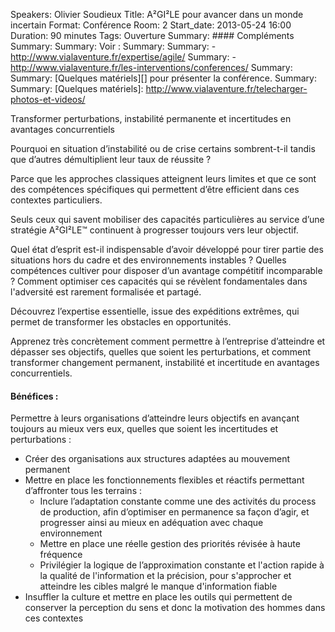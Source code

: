 Speakers: Olivier Soudieux
Title: A²GI²LE pour avancer dans un monde incertain
Format: Conférence
Room: 2
Start_date: 2013-05-24 16:00
Duration: 90 minutes
Tags: Ouverture
Summary: #### Compléments
Summary: 
Summary: Voir :
Summary: 
Summary: - http://www.vialaventure.fr/expertise/agile/
Summary: - http://www.vialaventure.fr/les-interventions/conferences/
Summary: 
Summary: [Quelques matériels][] pour présenter la conférence.
Summary: 
Summary: [Quelques matériels]: http://www.vialaventure.fr/telecharger-photos-et-videos/

Transformer perturbations, instabilité permanente et incertitudes en avantages concurrentiels

Pourquoi en situation d’instabilité ou de crise certains sombrent-t-il tandis que d’autres démultiplient leur taux de réussite ?

Parce que les approches classiques atteignent leurs limites et que ce sont des compétences spécifiques qui permettent d’être efficient dans ces contextes particuliers.

Seuls ceux qui savent mobiliser des capacités particulières au service d’une stratégie A²GI²LE&trade; continuent à progresser toujours vers leur objectif. 

Quel état d’esprit est-il indispensable d’avoir développé pour tirer partie des situations hors du cadre et des environnements instables ?
Quelles compétences cultiver pour disposer d’un avantage compétitif incomparable ?
Comment optimiser ces capacités qui se révèlent fondamentales dans l'adversité est rarement formalisée et partagé.

Découvrez l’expertise essentielle, issue des expéditions extrêmes, qui permet de transformer les obstacles en opportunités.

Apprenez très concrètement comment  permettre à l’entreprise d’atteindre et dépasser ses objectifs, quelles que soient les perturbations, et comment transformer changement permanent, instabilité et incertitude en avantages concurrentiels.

#### Bénéfices :

Permettre à leurs organisations d’atteindre leurs objectifs en avançant toujours au mieux vers eux, quelles que soient les incertitudes et perturbations :

- Créer des organisations aux structures adaptées au mouvement permanent 
- Mettre en place les fonctionnements flexibles et réactifs permettant d’affronter tous les terrains :
    - Inclure l’adaptation constante comme une des activités du process de production, afin d’optimiser en permanence sa façon d’agir, et progresser ainsi au mieux en adéquation avec chaque environnement
    - Mettre en place une réelle gestion des priorités révisée à haute fréquence
    - Privilégier la logique de l’approximation constante et l'action rapide à la qualité de l'information et la précision, pour s'approcher et atteindre les cibles malgré le manque d'information fiable
- Insuffler la culture et mettre en place les outils qui  permettent de conserver la perception du sens et donc la motivation des hommes dans ces contextes

